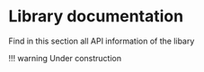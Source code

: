 
# Library documentation
Find in this section all API information of the libary

!!! warning
    Under construction

